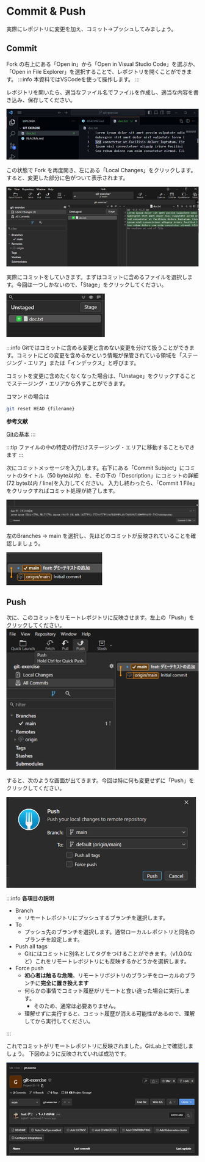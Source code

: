 # Commit & Push

実際にレポジトリに変更を加え、コミット→プッシュしてみましょう。


## Commit

Fork の右上にある「Open in」から「Open in Visual Studio Code」を選ぶか、「Open in File Explorer」を選択することで、レポジトリを開くことができます。
:::info
本資料ではVSCodeを使って操作します。
:::

レポジトリを開いたら、適当なファイル名でファイルを作成し、適当な内容を書き込み、保存してください。

![](images/lorem.png)

この状態で Fork を再度開き、左にある「Local Changes」をクリックします。
すると、変更した部分に色がついて表示されます。

![](images/diff.png)

実際にコミットをしていきます。まずはコミットに含めるファイルを選択します。今回は一つしかないので、「Stage」をクリックしてください。

![](images/stage.png)


:::info
Gitではコミットに含める変更と含めない変更を分けて扱うことができます。コミットにどの変更を含めるかという情報が保管されている領域を「ステージング・エリア」または「インデックス」と呼びます。

コミットを変更に含めたくなくなった場合は、「Unstage」をクリックすることでステージング・エリアから外すことができます。

コマンドの場合は
```bash
git reset HEAD {filename}
```

**参考文献**

[Gitの基本](https://git-scm.com/book/ja/v2/%E4%BD%BF%E3%81%84%E5%A7%8B%E3%82%81%E3%82%8B-Git%E3%81%AE%E5%9F%BA%E6%9C%AC)
:::

:::tip
ファイルの中の特定の行だけステージング・エリアに移動することもできます
:::


次にコミットメッセージを入力します。右下にある「Commit Subject」にコミットのタイトル（50 byte以内）を、その下の「Description」にコミットの詳細(72 byte以内 / line)を入力してください。
入力し終わったら、「Commit 1 File」をクリックすればコミット処理が終了します。

![](images/commit.png)

左のBranches → main を選択し、先ほどのコミットが反映されていることを確認しましょう。

![](images/commit_log.png)


## Push

次に、このコミットをリモートレポジトリに反映させます。左上の「Push」をクリックしてください。
![](images/push.png)

すると、次のような画面が出てきます。今回は特に何も変更せずに「Push」をクリックしてください。

![](images/pushing.png)

:::info
**各項目の説明**

- Branch
    - リモートレポジトリにプッシュするブランチを選択します。
- To
    - プッシュ先のブランチを選択します。通常ローカルレポジトリと同名のブランチを設定します。
- Push all tags
    - Gitにはコミットに別名としてタグをつけることができます。（v1.0.0など）これをリモートレポジトリにも反映するかどうかを選択します。
- Force push
    - **初心者は触るな危険**。リモートリポジトリのブランチをローカルのブランチに**完全に置き換えます**
    - 何らかの事情でコミット履歴がリモートと食い違った場合に実行します。
        - そのため、通常は必要ありません。
    - 理解せずに実行すると、コミット履歴が消える可能性があるので、理解してから実行してください。

:::

これでコミットがリモートレポジトリに反映されました。GitLab上で確認しましょう。
下図のように反映されていれば成功です。

![](images/afterpush.png)

